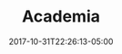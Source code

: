 ---
categories:
- ""
- ""
date: "2017-10-31T22:26:13-05:00"
description: "Click here for more information about my academic background"
draft: false
image: lbs.jpg
keywords: ""
slug: lbs
title: Academia
---